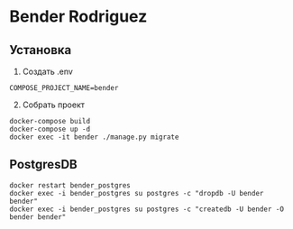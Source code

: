 # Bender Rodriguez

## Установка
1. Создать .env
```
COMPOSE_PROJECT_NAME=bender
```
2. Собрать проект
```
docker-compose build
docker-compose up -d
docker exec -it bender ./manage.py migrate
```

## PostgresDB
```
docker restart bender_postgres
docker exec -i bender_postgres su postgres -c "dropdb -U bender bender"
docker exec -i bender_postgres su postgres -c "createdb -U bender -O bender bender"
```
